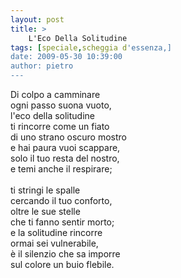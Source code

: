 ```yaml
---
layout: post
title: >
    L'Eco Della Solitudine
tags: [speciale,scheggia d'essenza,]
date: 2009-05-30 10:39:00
author: pietro
---
```

Di colpo a camminare<br/>ogni passo suona vuoto,<br/>l'eco della solitudine<br/>ti rincorre come un fiato<br/>di uno strano oscuro mostro<br/>e hai paura vuoi scappare,<br/>solo il tuo resta del nostro,<br/>e temi anche il respirare;<br/><br/>ti stringi le spalle<br/>cercando il tuo conforto,<br/>oltre le sue stelle<br/>che ti fanno sentir morto;<br/>e la solitudine rincorre<br/>ormai sei vulnerabile,<br/>è il silenzio che sa imporre<br/>sul colore un buio flebile.
